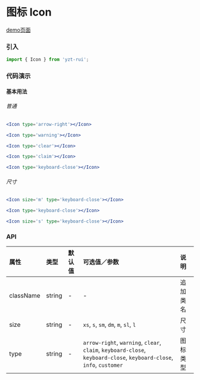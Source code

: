 # 图标 Icon

[demo页面](http://47.102.138.2/yui.mobile/#/icon)

### 引入

```js
import { Icon } from 'yzt-rui';
```

### 代码演示

#### 基本用法

###### 普通
```jsx
<Icon type='arrow-right'></Icon>

<Icon type='warning'></Icon>

<Icon type='clear'></Icon>

<Icon type='claim'></Icon>

<Icon type='keyboard-close'></Icon>
```

###### 尺寸
```jsx
<Icon size='m' type='keyboard-close'></Icon>

<Icon type='keyboard-close'></Icon>

<Icon size='s' type='keyboard-close'></Icon>
```

### API

| 属性 | 类型 | 默认值 | 可选值／参数 | 说明 |
| :--- | :--- | :--- | :--- | :--- |
| className | string | - | - | 追加类名 |
| size | string | - | `xs`, `s`, `sm`, `dm`, `m`, `sl`, `l`  | 尺寸 |
| type | string | - | `arrow-right`, `warning`, `clear`, `claim`, `keyboard-close`, `keyboard-close`, `keyboard-close`, `info`, `customer` | 图标类型 |





